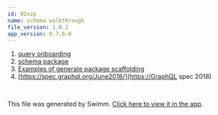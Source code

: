 ```yaml
---
id: 02xzp
name: schema walkthrough
file_version: 1.0.2
app_version: 0.7.6-0
---
```


<!-- Steps - Do not remove this comment -->
1. [query onboarding](query-onboarding.hn74y.sw.md)
2. [schema package](schema-package.rxd6o.sw.md)
3. [Examples of generate package scaffolding](examples-of-generate-package-scaffolding.kzj7u.sw.md)
4. [https://spec.graphql.org/June2018/](https://GraphQL spec 2018)


<br/>

This file was generated by Swimm. [Click here to view it in the app](https://app.swimm.io/repos/Z2l0aHViJTNBJTNBZGVmcmFkYiUzQSUzQXNvdXJjZW5ldHdvcms=/docs/02xzp).